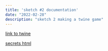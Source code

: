```yaml
---
title: 'sketch #2 documentation'
date: "2022-02-28"
description: "sketch 2 making a twine game"
---
```


[link to twine](https://smarmy-sam.itch.io/secrets)

[secrets html](./secrets.html)